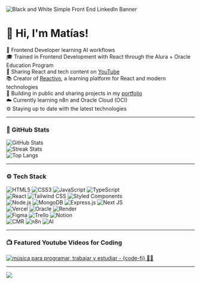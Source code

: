 
![Black and White Simple Front End LinkedIn Banner](https://media.licdn.com/dms/image/v2/D4E16AQFa5Kn_9UWsrQ/profile-displaybackgroundimage-shrink_350_1400/B4EZkSqDHvHoAY-/0/1756954638678?e=1759968000&v=beta&t=vHn886hxbBixr8bfoFYMenGFCEHwKibKWz3R782Em2c)


# 👋 Hi, I'm Matías!

🎯 Frontend Developer learning AI workflows  
🎓 Trained in Frontend Development with React through the Alura + Oracle Education Program  
🎥 Sharing React and tech content on [YouTube](https://www.youtube.com/@reactivocursos)  
📚 Creator of [Reactivo](https://reactivo.com.ar), a learning platform for React and modern technologies  
🧭 Building in public and sharing projects in my [portfolio](https://matiasdev.com)  
☁️ Currently learning n8n and Oracle Cloud (OCI)  
⚙️ Staying up to date with the latest technologies


---

### 🧠 GitHub Stats

![GitHub Stats](https://github-readme-stats.vercel.app/api?username=Matiasdev-code&theme=tokyonight&show_icons=true)  
![Streak Stats](https://streak-stats.demolab.com?user=Matiasdev-code&theme=tokyonight)  
![Top Langs](https://github-readme-stats.vercel.app/api/top-langs/?username=Matiasdev-code&layout=compact&theme=tokyonight)

---

### ⚙️ Tech Stack

![HTML5](https://img.shields.io/badge/HTML5-e34c26?style=for-the-badge&logo=html5&logoColor=white)
![CSS3](https://img.shields.io/badge/CSS3-264de4?style=for-the-badge&logo=css3&logoColor=white)
![JavaScript](https://img.shields.io/badge/JavaScript-f7df1e?style=for-the-badge&logo=javascript&logoColor=black)
![TypeScript](https://img.shields.io/badge/TypeScript-007acc?style=for-the-badge&logo=typescript&logoColor=white)<br>
![React](https://img.shields.io/badge/React-61dafb?style=for-the-badge&logo=react&logoColor=black)
![Tailwind CSS](https://img.shields.io/badge/Tailwind_CSS-06B6D4?style=for-the-badge&logo=tailwind-css&logoColor=white)
![Styled Components](https://img.shields.io/badge/Styled_Components-DB7093?style=for-the-badge&logo=styled-components&logoColor=white)<br>
![Node.js](https://img.shields.io/badge/Node.js-339933?style=for-the-badge&logo=nodedotjs&logoColor=white)
![MongoDB](https://img.shields.io/badge/MongoDB-4ea94b?style=for-the-badge&logo=mongodb&logoColor=white)
![Express.js](https://img.shields.io/badge/Express.js-404d59?style=for-the-badge&logo=express&logoColor=white)
![Next JS](https://img.shields.io/badge/Next.js-000000?style=for-the-badge&logo=nextdotjs&logoColor=white)<br>
![Vercel](https://img.shields.io/badge/Vercel-000000?style=for-the-badge&logo=vercel&logoColor=white)
![Oracle](https://img.shields.io/badge/Oracle-F80000?style=for-the-badge&logo=oracle&logoColor=white)
![Render](https://img.shields.io/badge/Render-2EC866?style=for-the-badge&logo=render&logoColor=white)<br>
![Figma](https://img.shields.io/badge/Figma-F24E1E?style=for-the-badge&logo=figma&logoColor=white)
![Trello](https://img.shields.io/badge/Trello-0052CC?style=for-the-badge&logo=trello&logoColor=white)
![Notion](https://img.shields.io/badge/Notion-000000?style=for-the-badge&logo=notion&logoColor=white)<br>
![CMR](https://img.shields.io/badge/CMR-FF6600?style=for-the-badge&logo=cmr&logoColor=white)
![n8n](https://img.shields.io/badge/n8n-000000?style=for-the-badge&logo=n8n&logoColor=white)
![AI](https://img.shields.io/badge/Artificial_Intelligence-00A3FF?style=for-the-badge&logo=ai&logoColor=white)

---

### 📺 Featured Youtube Videos for Coding

<!-- BEGIN YOUTUBE-CARDS -->
[![música para programar, trabajar y estudiar - {code-fi} 👨‍💻](https://ytcards.demolab.com/?id=p0OH206z9Wg&title=música+para+programar+,+trabajar+y+estudiar+-+{code-fi}+👨‍💻&lang=en&timestamp=1636686000&background_color=%230d1117&title_color=%23ffffff&stats_color=%23dedede&max_title_lines=1&width=250&border_radius=5&duration=786 "música para programar, trabajar y estudiar - {code-fi} 👨‍💻")](https://youtu.be/Dd_4zfmY-aA?si=1AhwUlIamfs6cLV3)
<!-- END YOUTUBE-CARDS -->

---

[![](https://visitcount.itsvg.in/api?id=Matiasdev-code&icon=0&color=0)](https://visitcount.itsvg.in)

<!-- README proudly crafted with style 😎 -->
